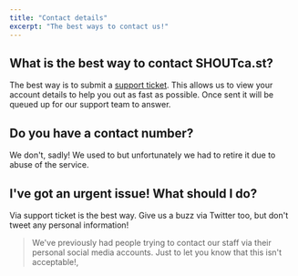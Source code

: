 ```yaml
---
title: "Contact details"
excerpt: "The best ways to contact us!"
---
```


## What is the best way to contact SHOUTca.st?

The best way is to submit a [support ticket](https://my.shoutca.st/submitticket.php). This allows us to view your account details to help you out as fast as possible. Once sent it will be queued up for our support team to answer.

## Do you have a contact number?

We don't, sadly! We used to but unfortunately we had to retire it due to abuse of the service.


## I've got an urgent issue! What should I do?

Via support ticket is the best way. Give us a buzz via Twitter too, but don't tweet any personal information! 
> We've previously had people trying to contact our staff via their personal social media accounts. Just to let you know that this isn't acceptable!,

